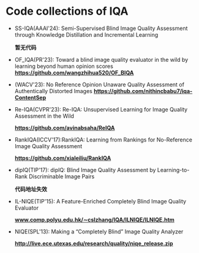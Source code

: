 # Code collections of IQA

* SS-IQA(AAAI'24): Semi-Supervised Blind Image Quality Assessment through Knowledge Distillation and Incremental Learning

  __暂无代码__

* OF_IQA(PR'23): Toward a blind image quality evaluator in the wild by learning beyond human opinion scores
  __https://github.com/wangzhihua520/OF_BIQA__

* (WACV'23): No Reference Opinion Unaware Quality Assessment of Authentically Distorted Images
    __https://github.com/nithincbabu7/iqa-ContentSep__

* Re-IQA(CVPR'23): Re-IQA: Unsupervised Learning for Image Quality Assessment in the Wild

  __https://github.com/avinabsaha/ReIQA__

* RankIQA(ICCV'17):RankIQA: Learning from Rankings for No-Reference Image Quality Assessment

  __https://github.com/xialeiliu/RankIQA__

* dipIQ(TIP'17): dipIQ: Blind Image Quality Assessment by Learning-to-Rank Discriminable Image Pairs

  __代码地址失效__

* IL-NIQE(TIP'15): A Feature-Enriched Completely Blind Image Quality Evaluator

  __www.comp.polyu.edu.hk/∼cslzhang/IQA/ILNIQE/ILNIQE.htm__

* NIQE(SPL'13): Making a “Completely Blind” Image Quality Analyzer

    __http://live.ece.utexas.edu/research/quality/niqe_release.zip__


